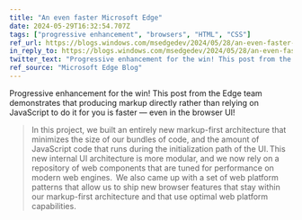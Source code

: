 ```yaml
---
title: "An even faster Microsoft Edge"
date: 2024-05-29T16:32:54.707Z
tags: ["progressive enhancement", "browsers", "HTML", "CSS"]
ref_url: https://blogs.windows.com/msedgedev/2024/05/28/an-even-faster-microsoft-edge/
in_reply_to: https://blogs.windows.com/msedgedev/2024/05/28/an-even-faster-microsoft-edge/
twitter_text: "Progressive enhancement for the win! This post from the Edge team demonstrates that producing markup directly rather than relying on JavaScript to do it for you is faster — even in the browser UI!"
ref_source: "Microsoft Edge Blog"
---
```


Progressive enhancement for the win! This post from the Edge team demonstrates that producing markup directly rather than relying on JavaScript to do it for you is faster — even in the browser UI!

> In this project, we built an entirely new markup-first architecture that minimizes the size of our bundles of code, and the amount of JavaScript code that runs during the initialization path of the UI. This new internal UI architecture is more modular, and we now rely on a repository of web components that are tuned for performance on modern web engines.  We also came up with a set of web platform patterns that allow us to ship new browser features that stay within our markup-first architecture and that use optimal web platform capabilities.

